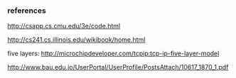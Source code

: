 ### references

http://csapp.cs.cmu.edu/3e/code.html

http://cs241.cs.illinois.edu/wikibook/home.html

five layers:
http://microchipdeveloper.com/tcpip:tcp-ip-five-layer-model

http://www.bau.edu.jo/UserPortal/UserProfile/PostsAttach/10617_1870_1.pdf